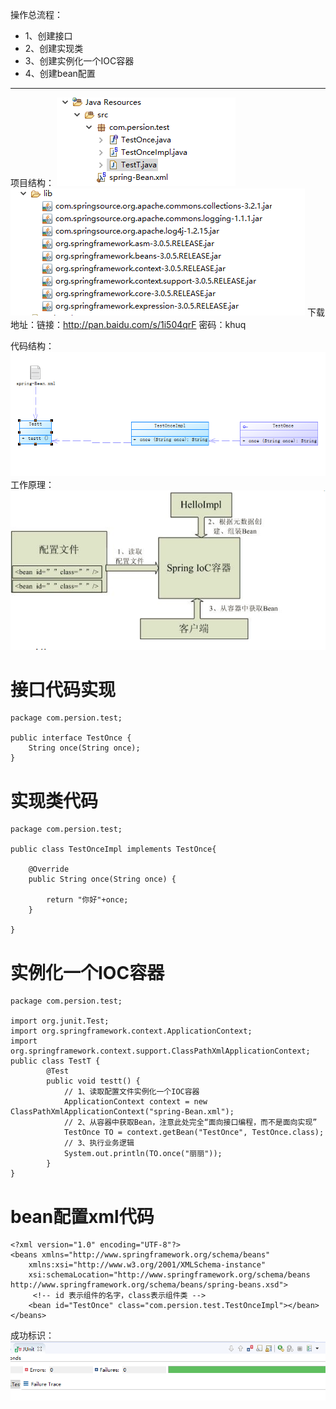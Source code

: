 操作总流程：
- 1、创建接口
- 2、创建实现类
- 3、创建实例化一个IOC容器
- 4、创建bean配置

----------
项目结构：
![](image/2-1.png)
![](image/2-2.png)
下载地址：链接：http://pan.baidu.com/s/1i504qrF 密码：khuq

代码结构：
![](image/2-3.png)
工作原理：
![](image/2-4.png)
# 接口代码实现
```
package com.persion.test;

public interface TestOnce {
	String once(String once);
}
```
# 实现类代码
```
package com.persion.test;

public class TestOnceImpl implements TestOnce{

	@Override
	public String once(String once) {
		
		return "你好"+once;
	}

}
```
# 实例化一个IOC容器
```
package com.persion.test;

import org.junit.Test;
import org.springframework.context.ApplicationContext;
import org.springframework.context.support.ClassPathXmlApplicationContext;
public class TestT {
	 	@Test
	    public void testt() {
	        // 1、读取配置文件实例化一个IOC容器
	        ApplicationContext context = new ClassPathXmlApplicationContext("spring-Bean.xml");
	        // 2、从容器中获取Bean，注意此处完全“面向接口编程，而不是面向实现”
	        TestOnce TO = context.getBean("TestOnce", TestOnce.class);
	        // 3、执行业务逻辑
	        System.out.println(TO.once("丽丽"));
	    }
}
```
# bean配置xml代码
```
<?xml version="1.0" encoding="UTF-8"?>
<beans xmlns="http://www.springframework.org/schema/beans"
	xmlns:xsi="http://www.w3.org/2001/XMLSchema-instance"
	xsi:schemaLocation="http://www.springframework.org/schema/beans http://www.springframework.org/schema/beans/spring-beans.xsd">
	 <!-- id 表示组件的名字，class表示组件类 -->
	<bean id="TestOnce" class="com.persion.test.TestOnceImpl"></bean>
</beans>
```
成功标识：
![](image/2-5.png)